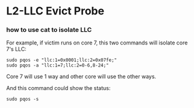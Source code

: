 # L2-LLC Evict Probe



### how to use cat to isolate LLC
For example, if victim runs on core 7, this two commands will isolate core 7's LLC:
```
sudo pqos -e "llc:1=0x0001;llc:2=0x07fe;"
sudo pqos -a "llc:1=7;llc:2=0-6,8-24;"
```
Core 7 will use 1 way and other core will use the other ways.

And this command could show the status:
```
sudo pqos -s
```
